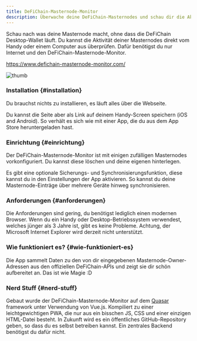 ```yaml
---
title: DeFiChain-Masternode-Monitor
description: Überwache deine DeFiChain-Masternodes und schau dir die Aktivität direkt im Browser an.
---
```


Schau nach was deine Masternode macht, ohne dass die DeFiChain Desktop-Wallet läuft. Du kannst die Aktivität deiner Masternodes direkt vom Handy oder einem Computer aus überprüfen. Dafür benötigst du nur Internet und den DeFiChain-Masternode-Monitor.

https://www.defichain-masternode-monitor.com/

![thumb](https://raw.githubusercontent.com/DefichainCommunity/DeFiChainWiki/main/docs/media/services_EN_13_Defichain-masternode-monitor-moackup.png)

### Installation {#installation}

Du brauchst nichts zu installieren, es läuft alles über die Webseite.

Du kannst die Seite aber als Link auf deinem Handy-Screen speichern (iOS and Android). So verhält es sich wie mit einer App, die du aus dem App Store heruntergeladen hast.

### Einrichtung {#einrichtung}

Der DeFiChain-Masternode-Monitor ist mit einigen zufälligen Masternodes vorkonfiguriert. Du kannst diese löschen und deine eigenen hinterlegen.

Es gibt eine optionale Sicherungs- und Synchronisierungsfunktion, diese kannst du in den Einstellungen der App aktivieren. So kannst du deine Masternode-Einträge über mehrere Geräte hinweg synchronisieren.

### Anforderungen {#anforderungen}

Die Anforderungen sind gering, du benötigst lediglich einen modernen Browser. Wenn du ein Handy oder Desktop-Betriebssystem verwendest, welches jünger als 3 Jahre ist, gibt es keine Probleme. Achtung, der Microsoft Internet Explorer wird derzeit nicht unterstützt.

### Wie funktioniert es? {#wie-funktioniert-es}

Die App sammelt Daten zu den von dir eingegebenen Masternode-Owner-Adressen aus den offiziellen DeFiChain-APIs und zeigt sie dir schön aufbereitet an. Das ist wie Magie :D

### Nerd Stuff {#nerd-stuff}

Gebaut wurde der DeFiChain-Masternode-Monitor auf dem [Quasar](https://quasar.dev) framework unter Verwendung von Vue.js. Kompiliert zu einer leichtgewichtigen PWA, die nur aus ein bisschen JS, CSS und einer einzigen HTML-Datei besteht. In Zukunft wird es ein öffentliches GitHub-Repository geben, so dass du es selbst betreiben kannst. Ein zentrales Backend benötigst du dafür nicht.
